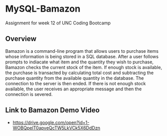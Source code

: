 # MySQL-Bamazon

Assignment for week 12 of UNC Coding Bootcamp

## Overview

Bamazon is a command-line program that allows users to purchase items whose information is being stored in a SQL database. After a user follows prompts to indiacate what item and the quantity they wish to purchase, Bamazon checks the current stock of the item. If enough stock is available, the purchase is transacted by calculating total cost and subtracting the purchase quantity from the available quantity in the database. The connection to the server is then ended. If there is not enough stock available, the user receives an appropriate message and then the connection is severed.

## Link to Bamazon Demo Video

* https://drive.google.com/open?id=1-WOBQpelT0apveQcTW5LkVCk5X6DdDzn


